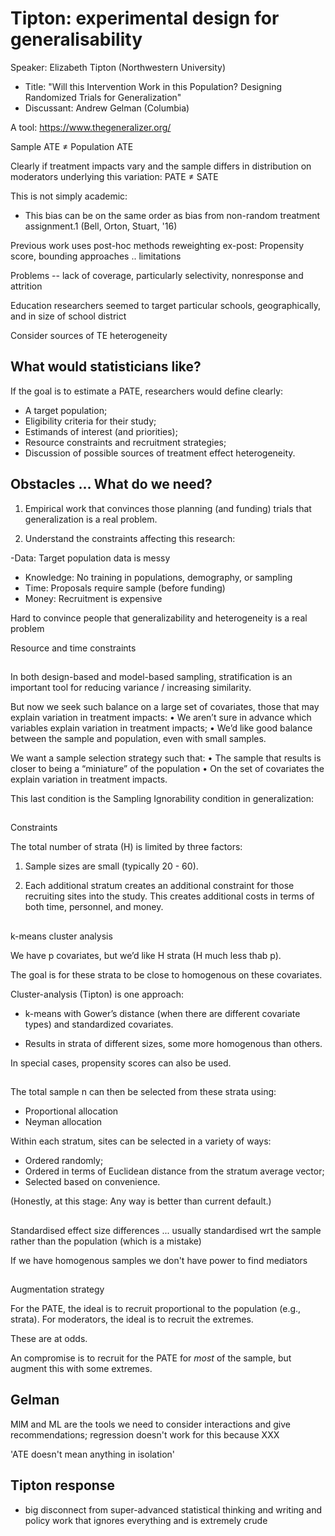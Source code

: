 # Tipton: experimental design for generalisability


Speaker: Elizabeth Tipton (Northwestern University)
- Title: "Will this Intervention Work in this Population? Designing Randomized Trials for Generalization"
- Discussant: Andrew Gelman (Columbia)

A tool: https://www.thegeneralizer.org/

Sample ATE ≠ Population ATE

Clearly if treatment impacts vary and the sample differs in distribution
on moderators underlying this variation:
PATE ≠ SATE

This is not simply academic:
- This bias can be on the same order as bias from non-random
treatment assignment.1 (Bell, Orton, Stuart, '16)

Previous work uses post-hoc methods reweighting ex-post: Propensity score, bounding approaches
.. limitations

Problems -- lack of coverage, particularly selectivity, nonresponse and attrition

Education researchers seemed to target particular schools, geographically, and in size of school district

Consider sources of TE heterogeneity


  ## What would statisticians like?

If the goal is to estimate a PATE, researchers would define clearly:
- A target population;
- Eligibility criteria for their study;
- Estimands of interest (and priorities);
- Resource constraints and recruitment strategies;
- Discussion of possible sources of treatment effect heterogeneity.

## Obstacles ... What do we need?

1. Empirical work that convinces those planning (and funding) trials that
generalization is a real problem.

2. Understand the constraints affecting this research:

-Data: Target population data is messy
- Knowledge: No training in populations, demography, or sampling
- Time: Proposals require sample (before funding)
- Money: Recruitment is expensive

Hard to convince people that generalizability and heterogeneity is a real problem

Resource and time constraints

##

In both design-based and model-based sampling, stratification is an
important tool for reducing variance / increasing similarity.

But now we seek such balance on a large set of covariates, those that
may explain variation in treatment impacts:
• We aren’t sure in advance which variables explain variation in
treatment impacts;
• We’d like good balance between the sample and population, even
with small samples.

We want a sample selection strategy such that:
• The sample that results is closer to being a “miniature” of the
population
• On the set of covariates the explain variation in treatment impacts.

This last condition is the Sampling Ignorability condition in
generalization:

##

Constraints

The total number of strata (H) is limited by three factors:

1. Sample sizes are small (typically 20 - 60).

2. Each additional stratum creates an additional constraint for those
recruiting sites into the study. This creates additional costs in terms
of both time, personnel, and money.

##

k-means cluster analysis

We have p covariates, but we’d like H strata (H much less thab p).

The goal is for these strata to be close to homogenous on these covariates.

Cluster-analysis (Tipton) is one approach:

- k-means with Gower’s distance (when there are different covariate types) and standardized covariates.

- Results in strata of different sizes, some more homogenous than others.

In special cases, propensity scores can also be used.

##

The total sample n can then be selected from these strata using:
- Proportional allocation
- Neyman allocation

Within each stratum, sites can be selected in a variety of ways:
- Ordered randomly;
- Ordered in terms of Euclidean distance from the stratum average vector;
- Selected based on convenience.

(Honestly, at this stage: Any way is better than current default.)

##

Standardised effect size differences ... usually standardised wrt the sample rather than the population (which is a mistake)

If we have homogenous samples we don't have power to find mediators

##

Augmentation strategy

For the PATE, the ideal is to recruit proportional to the population (e.g., strata). For moderators, the ideal is to recruit the extremes.

These are at odds.

An compromise is to recruit for the PATE for *most* of the sample, but augment this with some extremes.

## Gelman

MlM and ML are the tools we need to consider interactions and give recommendations; regression doesn't work for this because XXX

'ATE doesn't mean anything in isolation'

## Tipton response

- big disconnect from super-advanced statistical thinking and writing and policy work that ignores everything and is extremely crude
